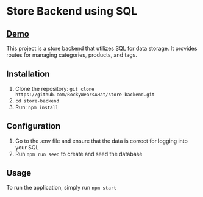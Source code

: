 # Store Backend using SQL

## [Demo](<a href="https://www.youtube.com/watch?v=efk-yeVUf-E" target="_blank">)

This project is a store backend that utilizes SQL for data storage. It provides routes for managing categories, products, and tags.

## Installation

1. Clone the repository: `git clone https://github.com/RockyWearsAHat/store-backend.git`
2. `cd store-backend`
3. Run: `npm install`

## Configuration

1. Go to the .env file and ensure that the data is correct for logging into your SQL
2. Run `npm run seed` to create and seed the database

## Usage

To run the application, simply run `npm start`
